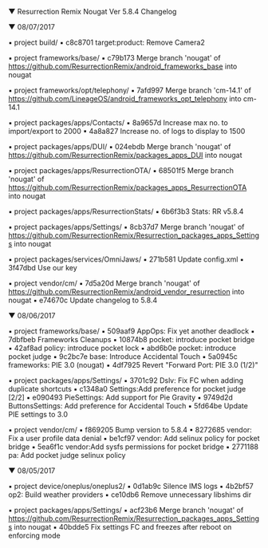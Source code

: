 
 ▼ Resurrection Remix Nougat Ver 5.8.4 Changelog


 ▼ 08/07/2017


 ▪ project build/
 ▪ c8c8701 target:product: Remove Camera2

 ▪ project frameworks/base/
 ▪ c79b173 Merge branch 'nougat' of https://github.com/ResurrectionRemix/android_frameworks_base into nougat

 ▪ project frameworks/opt/telephony/
 ▪ 7afd997 Merge branch 'cm-14.1' of https://github.com/LineageOS/android_frameworks_opt_telephony into cm-14.1

 ▪ project packages/apps/Contacts/
 ▪ 8a9657d Increase max no. to import/export to 2000
 ▪ 4a8a827 Increase no. of logs to display to 1500

 ▪ project packages/apps/DUI/
 ▪ 024ebdb Merge branch 'nougat' of https://github.com/ResurrectionRemix/packages_apps_DUI into nougat

 ▪ project packages/apps/ResurrectionOTA/
 ▪ 68501f5 Merge branch 'nougat' of https://github.com/ResurrectionRemix/packages_apps_ResurrectionOTA into nougat

 ▪ project packages/apps/ResurrectionStats/
 ▪ 6b6f3b3 Stats: RR v5.8.4

 ▪ project packages/apps/Settings/
 ▪ 8cb37d7 Merge branch 'nougat' of https://github.com/ResurrectionRemix/Resurrection_packages_apps_Settings into nougat

 ▪ project packages/services/OmniJaws/
 ▪ 271b581 Update config.xml
 ▪ 3f47dbd Use our key

 ▪ project vendor/cm/
 ▪ 7d5a20d Merge branch 'nougat' of https://github.com/ResurrectionRemix/android_vendor_resurrection into nougat
 ▪ e74670c Update changelog to 5.8.4

 ▼ 08/06/2017


 ▪ project frameworks/base/
 ▪ 509aaf9 AppOps: Fix yet another deadlock
 ▪ 7dbfbeb Frameworks Cleanups
 ▪ 10874b8 pocket: introduce pocket bridge
 ▪ 42af8ad policy: introduce pocket lock
 ▪ abd6b0e pocket: introduce pocket judge
 ▪ 9c2bc7e base: Introduce Accidental Touch
 ▪ 5a0945c frameworks: PIE 3.0 (nougat)
 ▪ 4df7925 Revert "Forward Port: PIE 3.0 (1/2)"

 ▪ project packages/apps/Settings/
 ▪ 3701c92 Dslv: Fix FC when adding duplicate shortcuts
 ▪ c1348a0 Settings:Add preference for pocket judge [2/2]
 ▪ e090493 PieSettings: Add support for Pie Gravity
 ▪ 9749d2d ButtonsSettings: Add preference for Accidental Touch
 ▪ 5fd64be Update PIE settings to 3.0

 ▪ project vendor/cm/
 ▪ f869205 Bump version to 5.8.4
 ▪ 8272685 vendor: Fix a user profile data denial
 ▪ be1cf97 vendor: Add selinux policy for pocket bridge
 ▪ 5ea6f1c vendor:Add sysfs permissions for pocket bridge
 ▪ 2771188 pa: Add pocket judge selinux policy

 ▼ 08/05/2017


 ▪ project device/oneplus/oneplus2/
 ▪ 0d1ab9c Silence IMS logs
 ▪ 4b2bf57 op2: Build weather providers
 ▪ ce10db6 Remove unnecessary libshims dir

 ▪ project packages/apps/Settings/
 ▪ acf23b6 Merge branch 'nougat' of https://github.com/ResurrectionRemix/Resurrection_packages_apps_Settings into nougat
 ▪ 40bdde5 Fix settings FC and freezes after reboot on enforcing mode
